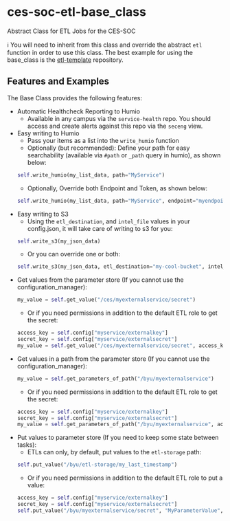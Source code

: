 # ces-soc-etl-base_class
Abstract Class for ETL Jobs for the CES-SOC

:information_source: You will need to inherit from this class and override the abstract `etl` function in order to use this class. The best example for using the base_class is the [etl-template](https://github.com/ces-soc/etl-template) repository.

## Features and Examples
The Base Class provides the following features:

* Automatic Healthcheck Reporting to Humio
    * Available in any campus via the `service-health` repo. You should access and create alerts against this repo via the `seceng` view.
* Easy writing to Humio
    * Pass your items as a list into the `write_humio` function
    * Optionally (but recommended): Define your path for easy searchability (available via `#path` or `_path` query in humio), as shown below:
    ```py
    self.write_humio(my_list_data, path="MyService")
    ```
    * Optionally, Override both Endpoint and Token, as shown below:
    ```py
    self.write_humio(my_list_data, path="MyService", endpoint="myendpoint.com", token="mytoken")
    ```
* Easy writing to S3
    * Using the `etl_destination`, and `intel_file` values in your config.json, it will take care of writing to s3 for you:
    ```py
    self.write_s3(my_json_data)
    ```
    * Or you can override one or both:
    ```py
    self.write_s3(my_json_data, etl_destination="my-cool-bucket", intel_file="intel.json")
    ```
* Get values from the parameter store (If you cannot use the configuration_manager):
    ```py
    my_value = self.get_value("/ces/myexternalservice/secret")
    ```
    * Or if you need permissions in addition to the default ETL role to get the secret:
    ```py
    access_key = self.config["myservice/externalkey"]
    secret_key = self.config["myservice/externalsecret"]
    my_value = self.get_value("/ces/myexternalservice/secret", access_key=access_key, secret_key=secret_key)
    ```
* Get values in a path from the parameter store (If you cannot use the configuration_manager):
    ```py
    my_value = self.get_parameters_of_path("/byu/myexternalservice")
    ```
    * Or if you need permissions in addition to the default ETL role to get the secret:
    ```py
    access_key = self.config["myservice/externalkey"]
    secret_key = self.config["myservice/externalsecret"]
    my_value = self.get_parameters_of_path("/byu/myexternalservice", access_key=access_key, secret_key=secret_key)
    ```
* Put values to parameter store (If you need to keep some state between tasks):
    * ETLs can only, by default, put values to the `etl-storage` path:
    ```py
    self.put_value("/byu/etl-storage/my_last_timestamp")
    ```
    * Or if you need permissions in addition to the default ETL role to put a value:
    ```py
    access_key = self.config["myservice/externalkey"]
    secret_key = self.config["myservice/externalsecret"]
    self.put_value("/byu/myexternalservice/secret", "MyParameterValue", access_key=access_key, secret_key=secret_key)
    ```